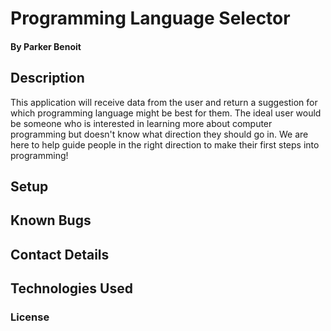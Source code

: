 <link href="css/styles.css" rel="stylesheet" type="text/css">

# Programming Language Selector

#### By Parker Benoit

## Description

This application will receive data from the user and return a suggestion for which programming language might be best for them. The ideal user would be someone who is interested in learning more about computer programming but doesn't know what direction they should go in. We are here to help guide people in the right direction to make their first steps into programming!

## Setup



## Known Bugs

## Contact Details

## Technologies Used

### License 

